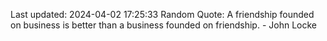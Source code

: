 Last updated: 2024-04-02 17:25:33
Random Quote: A friendship founded on business is better than a business founded on friendship. - John Locke